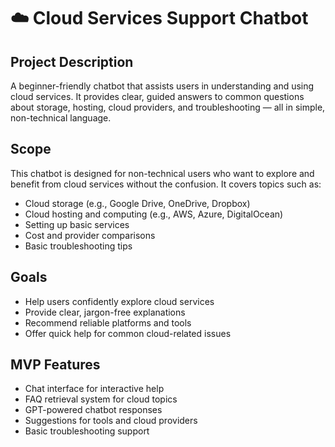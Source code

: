 # ☁️ Cloud Services Support Chatbot

## Project Description  
A beginner-friendly chatbot that assists users in understanding and using cloud services. It provides clear, guided answers to common questions about storage, hosting, cloud providers, and troubleshooting — all in simple, non-technical language.

## Scope  
This chatbot is designed for non-technical users who want to explore and benefit from cloud services without the confusion. It covers topics such as:

- Cloud storage (e.g., Google Drive, OneDrive, Dropbox)
- Cloud hosting and computing (e.g., AWS, Azure, DigitalOcean)
- Setting up basic services
- Cost and provider comparisons
- Basic troubleshooting tips

## Goals  
- Help users confidently explore cloud services  
- Provide clear, jargon-free explanations  
- Recommend reliable platforms and tools  
- Offer quick help for common cloud-related issues

## MVP Features  
-  Chat interface for interactive help  
-  FAQ retrieval system for cloud topics  
-  GPT-powered chatbot responses  
-  Suggestions for tools and cloud providers  
-  Basic troubleshooting support  

